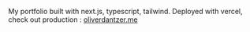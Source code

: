 My portfolio built with next.js, typescript, tailwind. Deployed with vercel, check out production : [oliverdantzer.me](https://www.oliverdantzer.me/portfolio)

